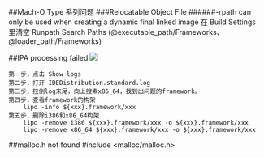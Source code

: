 ##Mach-O Type 系列问题
###Relocatable Object File
######-rpath can only be used when creating a dynamic final linked image
	在 Build Settings 里清空 Runpath Search Paths
	(@executable_path/Frameworks、@loader_path/Frameworks)
	
##IPA processing failed
![](/Users/joli/Priv/blog/xcode/images/20200328095340182.png)
	
	第一步，点击 Show logs
	第二步，打开 IDEDistribution.standard.log
	第三步，拉倒log末尾，向上搜索x86_64，找到出问题的framework。
	第四步，查看framework的构架
		lipo -info ${xxx}.framework/xxx
	第五步，删除i386和x86_64构架
		lipo -remove i386 ${xxx}.framework/xxx -o ${xxx}.framework/xxx
		lipo -remove x86_64 ${xxx}.framework/xxx -o ${xxx}.framework/xxx
		
##malloc.h not found
	#include <malloc/malloc.h>
	
